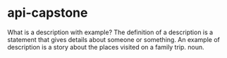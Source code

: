 # api-capstone



What is a description with example?
The definition of a description is a statement that gives details about someone or something. An example of description is a story about the places visited on a family trip. noun.
